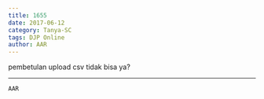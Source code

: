 ```yaml
---
title: 1655
date: 2017-06-12
category: Tanya-SC
tags: DJP Online
author: AAR
---
```


pembetulan upload csv tidak bisa ya?

---



`AAR`
